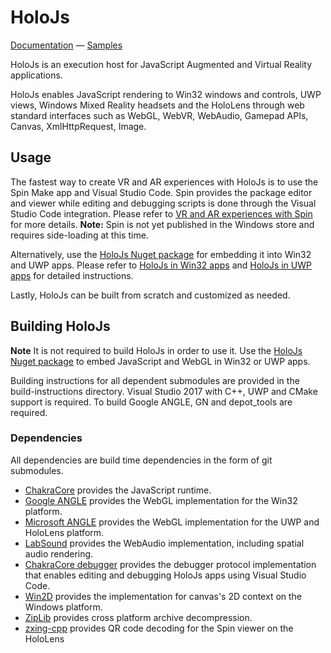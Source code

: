 # HoloJs

[Documentation](http://holojs.azurewebsites.net/help/) — [Samples](http://holojs.azurewebsites.net/help/app-samples.html)

HoloJs is an execution host for JavaScript Augmented and Virtual Reality applications.

HoloJs enables JavaScript rendering to Win32 windows and controls, UWP views, Windows Mixed Reality headsets and the HoloLens through web standard interfaces such as WebGL, WebVR, WebAudio, Gamepad APIs, Canvas, XmlHttpRequest, Image.

## Usage
The fastest way to create VR and AR experiences with HoloJs is to use the Spin Make app and Visual Studio Code. Spin provides the package editor and viewer while editing and debugging scripts is done through the Visual Studio Code integration. Please refer to [VR and AR experiences with Spin](http://holojs.azurewebsites.net/help/spin-make.html) for more details. **Note:** Spin is not yet published in the Windows store and requires side-loading at this time.

Alternatively, use the [HoloJs Nuget package](https://www.nuget.org/packages/holojs) for embedding it into Win32 and UWP apps. Please refer to [HoloJs in Win32 apps](http://holojs.azurewebsites.net/help/win32-apps.html) and [HoloJs in UWP apps](http://holojs.azurewebsites.net/help/uwp-apps.html) for detailed instructions.

Lastly, HoloJs can be built from scratch and customized as needed.

## Building HoloJs

**Note** It is not required to build HoloJs in order to use it. Use the [HoloJs Nuget package](https://www.nuget.org/packages/holojs) to embed JavaScript and WebGL in Win32 or UWP apps.

Building instructions for all dependent submodules are provided in the build-instructions directory. Visual Studio 2017 with C++, UWP and CMake support is required. To build Google ANGLE, GN and depot_tools are required.

### Dependencies
All dependencies are build time dependencies in the form of git submodules.
* [ChakraCore](https://github.com/Microsoft/ChakraCore) provides the JavaScript runtime.
* [Google ANGLE](https://github.com/google/angle) provides the WebGL implementation for the Win32 platform.
* [Microsoft ANGLE](https://github.com/microsoft/angle) provides the WebGL implementation for the UWP and HoloLens platform.
* [LabSound](https://github.com/LabSound/LabSound) provides the WebAudio implementation, including spatial audio rendering.
* [ChakraCore debugger](https://github.com/Microsoft/ChakraCore-Debugger) provides the debugger protocol implementation that enables editing and debugging HoloJs apps using Visual Studio Code.
* [Win2D](https://github.com/Microsoft/Win2D) provides the implementation for canvas's 2D context on the Windows platform.
* [ZipLib](https://bitbucket.org/wbenny/ziplib) provides cross platform archive decompression.
* [zxing-cpp](https://github.com/nu-book/zxing-cpp) provides QR code decoding for the Spin viewer on the HoloLens
